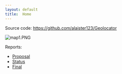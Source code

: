```yaml
---
layout: default
title:  Home
---
```

Source code: https://github.com/alaister123/Geolocator

![map1.PNG](https://github.com/alaister123/Geolocator/blob/main/docs/img/map1.PNG)

Reports:

- [Proposal](proposal.html)
- [Status](status.html)
- [Final](final.html)


